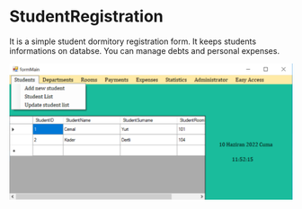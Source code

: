 # StudentRegistration

It is a simple student dormitory registration form. It keeps students informations on databse. You can manage debts and personal expenses.

<img src="secreenShot.png" width="600">

